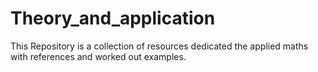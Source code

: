 # Theory_and_application
This Repository is a collection of resources dedicated the applied maths with references and worked out examples.
